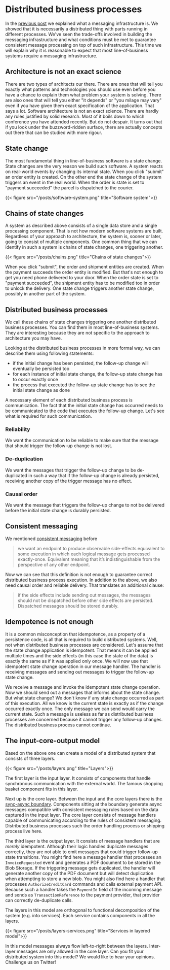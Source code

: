 # Distributed business processes

In the [previous post](https://exactly-once.github.io/posts/messaging-infrastructure/) we explained what a messaging infrastructure is. We showed that it is necessarily a distributed thing with parts running in different processes. We've seen the trade-offs involved in building the messaging infrastructure and what conditions must be met to guarantee consistent message processing on top of such infrastructure. This time we will explain why it is reasonable to expect that most line-of-business systems require a messaging infrastructure.

## Architecture is not an exact science

There are two types of architects our there. There are ones that will tell you exactly what patterns and technologies you should use even before you have a chance to explain them what problem your system is solving. There are also ones that will tell you either "it depends" or "you milage may vary" even if you have given them exact specification of the application. That says a lot. Software architecture is not an exact science. There are hardly any rules justified by solid research. Most of it boils down to which conference you have attended recently. But do not despair. It turns out that if you look under the buzzword-ridden surface, there are actually concepts out there that can be studied with more rigour.

## State change

The most fundamental thing in line-of-business software is a state change. State changes are the very reason we build such software. A system reacts on real-world events by changing its internal state. When you click "submit" an order entity is created. On the other end the state change of the system triggers an event in the real world. When the order is state is set to "payment succeeded" the parcel is dispatched to the courier.

{{< figure src="/posts/software-system.png" title="Software system">}}

## Chains of state changes

A system as described above consists of a single data store and a single processing component. That is not how modern software systems are built. Regardless of your approach to architecture, the system is, sooner or later, going to consist of multiple components. One common thing that we can identify in such a system is chains of state changes, one triggering another.


{{< figure src="/posts/chains.png" title="Chains of state changes">}}

When you click "submit", the order and shipment entities are created. When the payment succeeds the order entity is modified. But that's not enough to get you need phone delivered to your door. When the order state is set to "payment succeeded", the shipment entity has to be modified too in order to unlock the delivery. One state change triggers another state change, possibly in another part of the system.

## Distributed business processes

We call these chains of state changes triggering one another distributed business processes. You can find them in most line-of-business systems. They are interesting because they are not specific to the approach to architecture you may have. 

Looking at the distributed business processes in more formal way, we can describe them using following statements:
- if the initial change has been persisted, the follow-up change will eventually be persisted too
- for each instance of initial state change, the follow-up state change has to occur exactly once
- the process that executed the follow-up state change has to see the initial state change as done

A necessary element of each distributed business process is communication. The fact that the initial state change has occurred needs to be communicated to the code that executes the follow-up change. Let's see what is required for such communication.

### Reliability

We want the communication to be reliable to make sure that the message that should trigger the follow-up change is not lost.

### De-duplication

We want the messages that trigger the follow-up change to be de-duplicated in such a way that if the follow-up change is already persisted, receiving another copy of the trigger message has no effect.

### Causal order

We want the message that triggers the follow-up change to not be delivered before the initial state change is durably persisted.

## Consistent messaging

We mentioned [consistent messaging](https://exactly-once.github.io/posts/consistent-messaging/) before

>we want an endpoint to produce observable side-effects equivalent to some execution in which each logical message gets processed exactly-once. Equivalent meaning that it’s indistinguishable from the perspective of any other endpoint.

Now we can see that this definition is not enough to guarantee correct distributed business process execution. In addition to the above, we also need causal order and reliable delivery. That translates an additional clause:

>if the side effects include sending out messages, the messages should not be dispatched before other side effects are persisted. Dispatched messages should be stored durably.

## Idempotence is not enough

It is a common misconception that idempotence, as a property of a persistence code, is all that is required to build distributed systems. Well, not when distributed business processes are considered. Let's assume that the state change application is idempotent. That means it can be applied multiple times and the side effects (in this case the state of the data) is exactly the same as if it was applied only once. We will now use that idempotent state change operation in our message handler. The handler is receiving messages and sending out messages to trigger the follow-up state change.

We receive a message and invoke the idempotent state change operation. Now we should send out a messages that informs about the state change. But what state change? We don't know if any state change occurred as part of this execution. All we know is the current state is exactly as if the change occurred exactly once. The only message we can send would carry the current state. Such a message is useless as far as distributed business processes are concerned because it cannot trigger any follow-up changes. The distributed business process cannot continue.

## The input-core-output model

Based on the above one can create a model of a distributed system that consists of three layers. 

{{< figure src="/posts/layers.png" title="Layers">}}

The first layer is the input layer. It consists of components that handle synchronous communication with the external world. The famous shopping basket component fits in this layer.

Next up is the core layer. Between the input and the core layers there is the [sync-async boundary](https://exactly-once.github.io/posts/sync-async-boundary/). Components sitting at the boundary generate async messages compatible with consistent messaging rules based on the data captured in the input layer. The core layer consists of message handlers capable of communicating according to the rules of consistent messaging. Distributed business processes such the order handling process or shipping process live here.

The third layer is the output layer. It consists of message handlers that are *merely* idempotent. Although their logic handles duplicate messages correctly, they are not able to emit messages that could trigger follow-up state transitions. You might find here a message handler that processes an `InvoiceRequested` event and generates a PDF document to be stored in the Blob Storage. If the triggering message gets duplicated, the handler will generate another copy of the PDF document but will detect duplication when attempting to store a new blob. You might also find here a handler that processes `AuthorizeCreditCard` commands and calls external payment API. Because such a handler takes the `PaymentId` field of the incoming message and sends as `TransactionReference` to the payment provider, that provider can correctly de-duplicate calls.

The layers in this model are orthogonal to functional decomposition of the system (e.g. into services). Each service contains components in all the layers.


{{< figure src="/posts/layers-services.png" title="Services in layered model">}}

In this model messages always flow left-to-right between the layers. Inter-layer messages are only allowed in the core layer. Can you fit your distributed system into this model? We would like to hear your opinions. Challenge us on Twitter!
